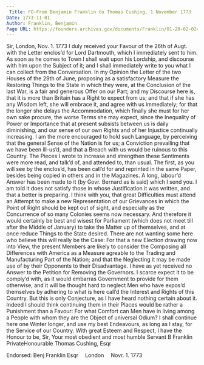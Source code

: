 ```yaml
---
 Title: FO-From Benjamin Franklin to Thomas Cushing, 1 November 1773
Date: 1773-11-01
Author: Franklin, Benjamin
Page URL: https://founders.archives.gov/documents/Franklin/01-20-02-0245
---
```


Sir,
London, Nov. 1. 1773
I duly received your Favour of the 26th of Augt. with the Letter enclos’d for Lord Dartmouth, which I immediately sent to him. As soon as he comes to Town I shall wait upon his Lordship, and discourse with him upon the Subject of it; and I shall immediately write to you what I can collect from the Conversation.
In my Opinion the Letter of the two Houses of the 29th of June, proposing as a satisfactory Measure the Restoring Things to the State in which they were, at the Conclusion of the last War, is a fair and generous Offer on our Part; and my Discourse here is, that it is more than Britain has a Right to expect from us; and that if she has any Wisdom left, she will embrace it, and agree with us immediately; for that the longer she delays the Accommodation, which finally she must for her own sake procure, the worse Terms she may expect, since the Inequality of Power or Importance that at present subsists between us is daily diminishing, and our sense of our own Rights and of her Injustice continually increasing. I am the more encouraged to hold such Language, by perceiving that the general Sense of the Nation is for us; a Conviction prevailing that we have been ill-us’d, and that a Breach with us would be ruinous to this Country. The Pieces I wrote to increase and strengthen these Sentiments were more read, and talk’d of, and attended to, than usual. The first, as you will see by the enclos’d, has been call’d for and reprinted in the same Paper, besides being copied in others and in the Magazines. A long, labour’d Answer has been made to it (by Govr. Bernard as is said) which I send you. I am told it does not satisfy those in whose Justification it was written, and that a better is preparing.
I think with you, that great Difficulties must attend an Attempt to make a new Representation of our Grievances in which the Point of Right should be kept out of sight, and especially as the Concurrence of so many Colonies seems now necessary. And therefore it would certainly be best and wisest for Parliament (which does not meet till after the Middle of January) to take the Matter up of themselves, and at once reduce Things to the State desired. There are not wanting some here who believe this will really be the Case: For that a new Election drawing now into View, the present Members are likely to consider the Composing all Differences with America as a Measure agreable to the Trading and Manufacturing Part of the Nation; and that the Neglecting it may be made use of by their Opponents to their Disadvantage.
I have as yet received no Answer to the Petition for Removing the Governors. I scarce expect it to be comply’d with, as it would embarras Government to provide for them otherwise, and it will be thought hard to neglect Men who have expos’d themselves by adhering to what is here call’d the Interest and Rights of this Country. But this is only Conjecture, as I have heard nothing certain about it. Indeed I should think continuing them in their Places would be rather a Punishment than a Favour: For what Comfort can Men have in living among a People with whom they are the Object of universal Odium?
I shall continue here one Winter longer, and use my best Endeavours, as long as I stay, for the Service of our Country. With great Esteem and Respect, I have the Honour to be, Sir, Your most obedient and most humble Servant
B Franklin
PrivateHonourable Thomas Cushing, Esqr
 
Endorsed: Benj Franklin Esqr  London  Novr. 1. 1773


